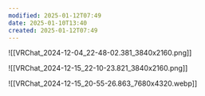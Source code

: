 ```yaml
---
modified: 2025-01-12T07:49
date: 2025-01-10T13:40
created: 2025-01-12T07:49
---
```



![[VRChat_2024-12-04_22-48-02.381_3840x2160.png]]

![[VRChat_2024-12-15_22-10-23.821_3840x2160.png]]

![[VRChat_2024-12-15_20-55-26.863_7680x4320.webp]]
